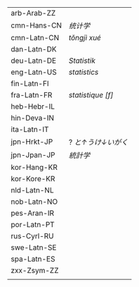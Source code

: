 | | |
|-|-|
| arb-Arab-ZZ |  |
| cmn-Hans-CN | _统计学_ |
| cmn-Latn-CN | _tǒngjì xué_ |
| dan-Latn-DK |  |
| deu-Latn-DE | _Statistik_ |
| eng-Latn-US | _statistics_ |
| fin-Latn-FI |  |
| fra-Latn-FR | _statistique [f]_ |
| heb-Hebr-IL |  |
| hin-Deva-IN |  |
| ita-Latn-IT |  |
| jpn-Hrkt-JP | ? _と↑うけ↓いがく_ |
| jpn-Jpan-JP | _統計学_ |
| kor-Hang-KR |  |
| kor-Kore-KR |  |
| nld-Latn-NL |  |
| nob-Latn-NO |  |
| pes-Aran-IR |  |
| por-Latn-PT |  |
| rus-Cyrl-RU |  |
| swe-Latn-SE |  |
| spa-Latn-ES |  |
| zxx-Zsym-ZZ |  |
|  |  |

